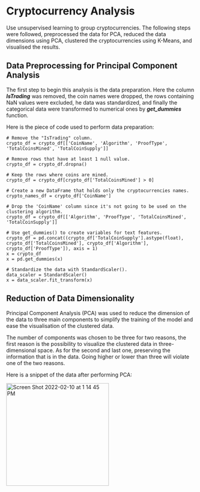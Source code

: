 # Cryptocurrency Analysis

Use unsupervised learning to group cryptocurrencies. The following steps were followed, preprocessed the data for PCA, reduced the data dimensions using PCA, clustered the cryptocurrencies using K-Means, and visualised the results. 

## Data Preprocessing for Principal Component Analysis

The first step to begin this analysis is the data preparation. Here the column <b><i>IsTrading</i></b> was removed, the coin names were dropped, the rows containing NaN values were excluded, he data was standardized, and finally the categorical data were transformed to numerical ones by <b><i>get_dummies</i></b> function. 

Here is the piece of code used to perform data preparation:

```
# Remove the "IsTrading" column.
crypto_df = crypto_df[['CoinName', 'Algorithm', 'ProofType', 'TotalCoinsMined', 'TotalCoinSupply']]

# Remove rows that have at least 1 null value.
crypto_df = crypto_df.dropna()

# Keep the rows where coins are mined.
crypto_df = crypto_df[crypto_df['TotalCoinsMined'] > 0]

# Create a new DataFrame that holds only the cryptocurrencies names.
crypto_names_df = crypto_df['CoinName']

# Drop the 'CoinName' column since it's not going to be used on the clustering algorithm.
crypto_df = crypto_df[['Algorithm', 'ProofType', 'TotalCoinsMined', 'TotalCoinSupply']]

# Use get_dummies() to create variables for text features.
crypto_df = pd.concat((crypto_df['TotalCoinSupply'].astype(float), crypto_df['TotalCoinsMined'], crypto_df['Algorithm'], crypto_df['ProofType']), axis = 1)
x = crypto_df
x = pd.get_dummies(x)

# Standardize the data with StandardScaler().
data_scaler = StandardScaler()
x = data_scaler.fit_transform(x)

```
## Reduction of Data Dimensionality 

Principal Component Analysis (PCA) was used to reduce the dimension of the data to three main components to simplify the training of the model and ease the visualisation of the clustered data. 


The number of components was chosen to be three for two reasons, the first reason is the possibility to visualize the clustered data in three-dimensional space. As for the second and last one, preserving the information that is in the data. Going higher or lower than three will violate one of the two reasons. 

Here is a snippet of the data after performing PCA:  

<img width="273" alt="Screen Shot 2022-02-10 at 1 14 45 PM" src="https://user-images.githubusercontent.com/59425631/153471393-407ca977-67fd-4e7d-8645-974a13e1c0a2.png">











